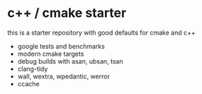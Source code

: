 # c++ / cmake starter

this is a starter repository with good defaults for cmake and c++

- google tests and benchmarks
- modern cmake targets
- debug builds with asan, ubsan, tsan
- clang-tidy
- wall, wextra, wpedantic, werror
- ccache
